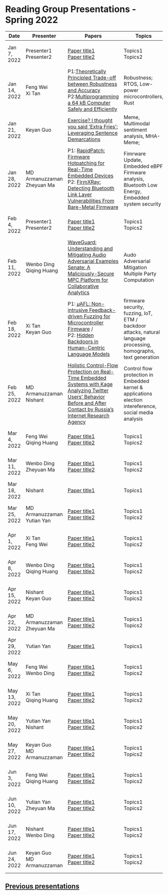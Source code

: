 # Reading Group Presentations - Spring 2022
| Date         | Presenter | Papers                                                                                                                       | Topics                          | Venue              | Year            | Recording     | Slides     |
|--------------|-----------|------------------------------------------------------------------------------------------------------------------------------|---------------------------------|--------------------|-----------------|-----------|--------|
|Jan 7, 2022| Presenter1 <br> Presenter2 | [Paper title1](link) <br> [Paper title2](Link) | Topics1 <br> Topics2 | Conferences1 <br> Conference2 | Year published1 <br> Year published2 | [Recording1](Link) <br> [Recording2](Link) |[Slides1](Link) <br> [Slides2](Link)|
|Jan 14, 2022| Feng Wei <br> Xi Tan | P1:[Theoretically Principled Trade-off between Robustness and Accuracy](http://proceedings.mlr.press/v97/zhang19p/zhang19p.pdf)<br> P2:[Multiprogramming a 64 kB Computer Safely and Efficiently](https://dl.acm.org/doi/pdf/10.1145/3132747.3132786)| Robustness; <br> RTOS, Low-power microcontrollers, Rust | ICML <br> SOSP | 2019 <br> 2017 | [Recording1](Link) <br> [Recording2](Link) |[Slides1](Link) <br> [Slides2](Link)|
|Jan 21, 2022| Keyan Guo  | [Exercise? I thought you said ‘Extra Fries’: Leveraging Sentence Demarcations](https://arxiv.org/pdf/2103.12377.pdf)  | Meme, Multimodal sentiment analysis, MHA-Meme; | ICWSM | 2021| [Recording1](Link)  |[Slides](https://docs.google.com/presentation/d/1JUJnXi15Jek3gFRXLGC-3cat41Ya7mtz6c-xO8ZlWTg/edit?usp=sharing) |
|Jan 28, 2022| MD Armanuzzaman <br> Zheyuan Ma | P1: [RapidPatch: Firmware Hotpatching for Real-Time Embedded Devices](https://www.usenix.org/system/files/sec22summer_he-yi.pdf) <br> P2: [FirmXRay: Detecting Bluetooth Link Layer Vulnerabilities From Bare-Metal Firmware](https://dl.acm.org/doi/pdf/10.1145/3372297.3423344) | Fimrware Update, Embedded eBPF <br> Firmware analysis, Bluetooth Low Energy, Embedded system security | USENIX <br> CCS | 2022 <br> 2020 | [Recording](https://buffalo.zoom.us/rec/share/JdPu1GBQLFfmcXaJmpy79GUdvsjC3QCCeyjVW3AZlpqohPNqrBYpqhkgaJ_mOqLj.YFKb-ScDodsZmn9O?startTime=1643396411000) |[Slides1](https://docs.google.com/presentation/d/1QrvaUBeWsG_pekjoWfwTxbr442uM5A5N-d9NBR3RO2U/edit#slide=id.p) <br> [Slides2](https://docs.google.com/presentation/d/1oHEtntc2PKc7hGeirC2ebJsBs7DufG0PaTcyV_SbZeA/edit?usp=sharing)|
|Feb 4, 2022| Presenter1 <br> Presenter2 | [Paper title1](Link) <br> [Paper title2](Link) | Topics1 <br> Topics2 | Conference1 <br> Conference2 | Year published1 <br> Year published2 | [Recording1](Link) <br> [Recording2](Link) |[Slides1](Link) <br> [Slides2](Link)|
|Feb 11, 2022| Wenbo Ding <br> Qiqing Huang | [WaveGuard: Understanding and Mitigating Audio Adversarial Examples](https://arxiv.org/abs/2103.03344) <br> [Senate: A Maliciously-Secure MPC Platform for Collaborative Analytics](https://www.usenix.org/system/files/sec21summer_poddar.pdf) | Audo Adversarial Mitigation <br> Multiple Party Computation | Usenix <br> Usenix Security | 2021 <br> 2021 | [Recording1](Link) <br> [Recording2](https://buffalo.zoom.us/rec/share/MnkHNej2MKyXYw-x2SV3SlOjpCfVOv8E2o1zSC7RvXWraFoG-vXfRtSJvLw1FjBF.3o7OiIQJ2X3g2o53) |[Slides1](https://docs.google.com/presentation/d/1_sOqBdx7rii4iIttCDuc4b0dhpkKPSpb/edit?usp=sharing&ouid=101544149431181427338&rtpof=true&sd=true) <br> [Slides2](https://docs.google.com/presentation/d/169e8IA6uhWG77FqfsjLmqttskGOSPRjm/edit?usp=sharing&ouid=116614929819631202911&rtpof=true&sd=true)|
|Feb 18, 2022| Xi Tan <br> Keyan Guo | P1: [𝜇AFL: Non-intrusive Feedback-driven Fuzzing for Microcontroller Firmware](https://arxiv.org/pdf/2202.03013) /<br> P2: [Hidden Backdoors in Human-Centric Language Models](https://dl.acm.org/doi/pdf/10.1145/3460120.3484576) | firmware security, fuzzing, IoT, ETM /<br> backdoor attacks, natural language processing, homographs, text generation | ICSE <br> CCS | 2022 <br> 2021 | [Recording1](Link) <br> [Recording2](Link) |[Slides1](Link) <br> [Slides2](https://docs.google.com/presentation/d/1gPpHnkraTchgRtK3zFlCgMjyban-1PFaMWcKn1sDHe0/edit?usp=sharing)|
|Feb 25, 2022| MD Armanuzzaman <br> Nishant | [Holistic Control-Flow Protection on Real-Time Embedded Systems with Kage](https://www.usenix.org/system/files/sec22summer_du.pdf) <br> [Analyzing Twitter Users’ Behavior Before and After Contact by Russia’s Internet Research Agency](https://dl.acm.org/doi/pdf/10.1145/3449164) | Control flow protection in Embedded kernel & applications <br> election intereference, social media analysis | USENIX <br> CSCW |  2022 <br> 2021 | [Recording1](Link) <br> [Recording2](Link) |[Slides1](Link) <br> [Slides2](Link)|
|Mar 4, 2022| Feng Wei <br> Qiqing Huang | [Paper title1](Link) <br> [Paper title2](Link) | Topics1 <br> Topics2 | Conference1 <br> Conference2 | Year published1 <br> Year published2 | [Recording1](Link) <br> [Recording2](Link) |[Slides1](Link) <br> [Slides2](Link)|
|Mar 11, 2022| Wenbo Ding <br> Zheyuan Ma | [Paper title1](Link) <br> [Paper title2](Link) | Topics1 <br> Topics2 | Conference1 <br> Conference2 | Year published1 <br> Year published2 | [Recording1](Link) <br> [Recording2](Link) |[Slides1](Link) <br> [Slides2](Link)|
|Mar 18, 2022| Nishant <br> | [Paper title1](Link) <br> | Topics1 <br> | Conference1 <br>  | Year published1 <br> | [Recording1](Link) <br> |[Slides1](Link) <br> |
|Mar 25, 2022| MD Armanuzzaman <br> Yutian Yan | [Paper title1](Link) <br> [Paper title2](Link) | Topics1 <br> Topics2 | Conference1 <br> Conference2 | Year published1 <br> Year published2 | [Recording1](Link) <br> [Recording2](Link) |[Slides1](Link) <br> [Slides2](Link)|
|Apr 1, 2022| Xi Tan <br> Feng Wei | [Paper title1](Link) <br> [Paper title2](Link) | Topics1 <br> Topics2 | Conference1 <br> Conference2 | Year published1 <br> Year published2 | [Recording1](Link) <br> [Recording2](Link) |[Slides1](Link) <br> [Slides2](Link)|
|Apr 8, 2022| Wenbo Ding <br> Qiqing Huang | [Paper title1](Link) <br> [Paper title2](Link) | Topics1 <br> Topics2 | Conference1 <br> Conference2 | Year published1 <br> Year published2 | [Recording1](Link) <br> [Recording2](Link) |[Slides1](Link) <br> [Slides2](Link)|
|Apr 15, 2022| Nishant <br> Keyan Guo  | [Paper title1](Link) <br> [Paper title2](Link) | Topics1 <br> Topics2 | Conference1 <br> Conference2 | Year published1 <br> Year published2 | [Recording1](Link) <br> [Recording2](Link) |[Slides1](Link) <br> [Slides2](Link)|
|Apr 22, 2022| MD Armanuzzaman <br> Zheyuan Ma | [Paper title1](Link) <br> [Paper title2](Link) | Topics1 <br> Topics2 | Conference1 <br> Conference2 | Year published1 <br> Year published2 | [Recording1](Link) <br> [Recording2](Link) |[Slides1](Link) <br> [Slides2](Link)|
|Apr 29, 2022| Yutian Yan | [Paper title1](Link) <br>  | Topics1 <br> | Conference1 <br> | Year published1 <br> | [Recording1](Link) <br> |[Slides1](Link) <br> |
|May 6, 2022| Feng Wei <br> Wenbo Ding | [Paper title1](Link) <br> [Paper title2](Link) | Topics1 <br> Topics2 | Conference1 <br> Conference2 | Year published1 <br> Year published2 | [Recording1](Link) <br> [Recording2](Link) |[Slides1](Link) <br> [Slides2](Link)|
|May 13, 2022| Xi Tan <br> Qiqing Huang | [Paper title1](Link) <br> [Paper title2](Link) | Topics1 <br> Topics2 | Conference1 <br> Conference2 | Year published1 <br> Year published2 | [Recording1](Link) <br> [Recording2](Link) |[Slides1](Link) <br> [Slides2](Link)|
|May 20, 2022| Yutian Yan <br> Nishant | [Paper title1](Link) <br> [Paper title2](Link) | Topics1 <br> Topics2 | Conference1 <br> Conference2 | Year published1 <br> Year published2 | [Recording1](Link) <br> [Recording2](Link) |[Slides1](Link) <br> [Slides2](Link)|
|May 27, 2022| Keyan Guo <br> MD Armanuzzaman | [Paper title1](Link) <br> [Paper title2](Link) | Topics1 <br> Topics2 | Conference1 <br> Conference2 | Year published1 <br> Year published2 | [Recording1](Link) <br> [Recording2](Link) |[Slides1](Link) <br> [Slides2](Link)|
|Jun 3, 2022| Feng Wei <br> Qiqing Huang | [Paper title1](Link) <br> [Paper title2](Link) | Topics1 <br> Topics2 | Conference1 <br> Conference2 | Year published1 <br> Year published2 | [Recording1](Link) <br> [Recording2](Link) |[Slides1](Link) <br> [Slides2](Link)|
|Jun 10, 2022| Yutian Yan <br> Zheyuan Ma | [Paper title1](Link) <br> [Paper title2](Link) | Topics1 <br> Topics2 | Conference1 <br> Conference2 | Year published1 <br> Year published2 | [Recording1](Link) <br> [Recording2](Link) |[Slides1](Link) <br> [Slides2](Link)|
|Jun 17, 2022| Nishant <br> Wenbo Ding | [Paper title1](Link) <br> [Paper title2](Link) | Topics1 <br> Topics2 | Conference1 <br> Conference2 | Year published1 <br> Year published2 | [Recording1](Link) <br> [Recording2](Link) |[Slides1](Link) <br> [Slides2](Link)|
|Jun 24, 2022| Keyan Guo <br> MD Armanuzzaman | [Paper title1](Link) <br> [Paper title2](Link) | Topics1 <br> Topics2 | Conference1 <br> Conference2 | Year published1 <br> Year published2 | [Recording1](Link) <br> [Recording2](Link) |[Slides1](Link) <br> [Slides2](Link)|



## **[Previous presentations](History.md)**
